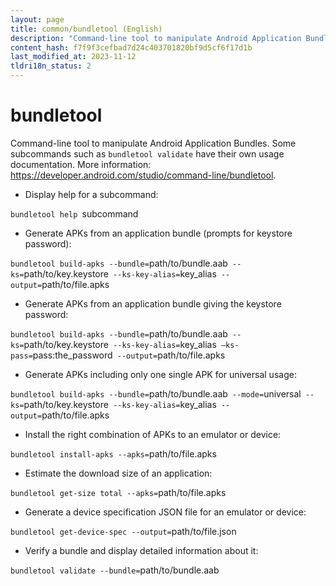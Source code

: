 ```yaml
---
layout: page
title: common/bundletool (English)
description: "Command-line tool to manipulate Android Application Bundles."
content_hash: f7f9f3cefbad7d24c403701820bf9d5cf6f17d1b
last_modified_at: 2023-11-12
tldri18n_status: 2
---
```

# bundletool

Command-line tool to manipulate Android Application Bundles.
Some subcommands such as `bundletool validate` have their own usage documentation.
More information: <https://developer.android.com/studio/command-line/bundletool>.

- Display help for a subcommand:

`bundletool help `<span class="tldr-var badge badge-pill bg-dark-lm bg-white-dm text-white-lm text-dark-dm font-weight-bold">subcommand</span>

- Generate APKs from an application bundle (prompts for keystore password):

`bundletool build-apks --bundle=`<span class="tldr-var badge badge-pill bg-dark-lm bg-white-dm text-white-lm text-dark-dm font-weight-bold">path/to/bundle.aab</span>` --ks=`<span class="tldr-var badge badge-pill bg-dark-lm bg-white-dm text-white-lm text-dark-dm font-weight-bold">path/to/key.keystore</span>` --ks-key-alias=`<span class="tldr-var badge badge-pill bg-dark-lm bg-white-dm text-white-lm text-dark-dm font-weight-bold">key_alias</span>` --output=`<span class="tldr-var badge badge-pill bg-dark-lm bg-white-dm text-white-lm text-dark-dm font-weight-bold">path/to/file.apks</span>

- Generate APKs from an application bundle giving the keystore password:

`bundletool build-apks --bundle=`<span class="tldr-var badge badge-pill bg-dark-lm bg-white-dm text-white-lm text-dark-dm font-weight-bold">path/to/bundle.aab</span>` --ks=`<span class="tldr-var badge badge-pill bg-dark-lm bg-white-dm text-white-lm text-dark-dm font-weight-bold">path/to/key.keystore</span>` --ks-key-alias=`<span class="tldr-var badge badge-pill bg-dark-lm bg-white-dm text-white-lm text-dark-dm font-weight-bold">key_alias</span>` –ks-pass=`<span class="tldr-var badge badge-pill bg-dark-lm bg-white-dm text-white-lm text-dark-dm font-weight-bold">pass:the_password</span>` --output=`<span class="tldr-var badge badge-pill bg-dark-lm bg-white-dm text-white-lm text-dark-dm font-weight-bold">path/to/file.apks</span>

- Generate APKs including only one single APK for universal usage:

`bundletool build-apks --bundle=`<span class="tldr-var badge badge-pill bg-dark-lm bg-white-dm text-white-lm text-dark-dm font-weight-bold">path/to/bundle.aab</span>` --mode=`<span class="tldr-var badge badge-pill bg-dark-lm bg-white-dm text-white-lm text-dark-dm font-weight-bold">universal</span>` --ks=`<span class="tldr-var badge badge-pill bg-dark-lm bg-white-dm text-white-lm text-dark-dm font-weight-bold">path/to/key.keystore</span>` --ks-key-alias=`<span class="tldr-var badge badge-pill bg-dark-lm bg-white-dm text-white-lm text-dark-dm font-weight-bold">key_alias</span>` --output=`<span class="tldr-var badge badge-pill bg-dark-lm bg-white-dm text-white-lm text-dark-dm font-weight-bold">path/to/file.apks</span>

- Install the right combination of APKs to an emulator or device:

`bundletool install-apks --apks=`<span class="tldr-var badge badge-pill bg-dark-lm bg-white-dm text-white-lm text-dark-dm font-weight-bold">path/to/file.apks</span>

- Estimate the download size of an application:

`bundletool get-size total --apks=`<span class="tldr-var badge badge-pill bg-dark-lm bg-white-dm text-white-lm text-dark-dm font-weight-bold">path/to/file.apks</span>

- Generate a device specification JSON file for an emulator or device:

`bundletool get-device-spec --output=`<span class="tldr-var badge badge-pill bg-dark-lm bg-white-dm text-white-lm text-dark-dm font-weight-bold">path/to/file.json</span>

- Verify a bundle and display detailed information about it:

`bundletool validate --bundle=`<span class="tldr-var badge badge-pill bg-dark-lm bg-white-dm text-white-lm text-dark-dm font-weight-bold">path/to/bundle.aab</span>

